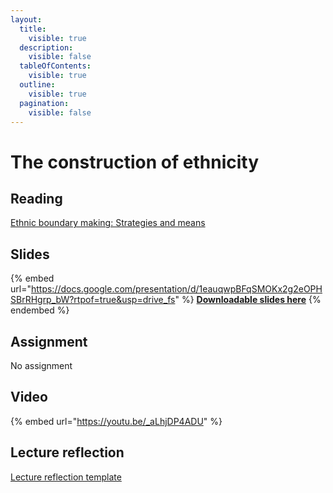 ```yaml
---
layout:
  title:
    visible: true
  description:
    visible: false
  tableOfContents:
    visible: true
  outline:
    visible: true
  pagination:
    visible: false
---
```


# The construction of ethnicity

## Reading

[Ethnic boundary making: Strategies and means](https://drive.google.com/file/d/168R4bcm1iKP_vEt7y5PbVIzbqg7ALKDa/view?usp=sharing)

## Slides

{% embed url="https://docs.google.com/presentation/d/1eauqwpBFqSMOKx2g2eOPHSBrRHgrp_bW?rtpof=true&usp=drive_fs" %}
[**Downloadable slides here**](https://docs.google.com/presentation/d/1eauqwpBFqSMOKx2g2eOPHSBrRHgrp_bW?rtpof=true\&usp=drive_fs)
{% endembed %}

## Assignment

No assignment

## Video

{% embed url="https://youtu.be/_aLhjDP4ADU" %}

## Lecture reflection

[Lecture reflection template](https://docs.google.com/document/d/1Y4qKC5lcQxi-MyDhydP2zSUxyBP2ic08?rtpof=true\&usp=drive_fs)
